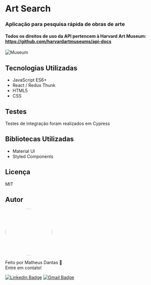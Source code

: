 # Art Search
### Aplicação para pesquisa rápida de obras de arte
#### Todos os direitos de uso da API pertencem à Harvard Art Museum: https://github.com/harvardartmuseums/api-docs

![Museum](https://user-images.githubusercontent.com/3187493/80253872-1a959780-8648-11ea-826c-fc2a8b6cc082.png)

## Tecnologias Utilizadas
 - JavaScript ES6+
 - React / Redux Thunk 
 - HTML5
 - CSS

## Testes
Testes de integração foram realizados em Cypress

## Bibliotecas Utilizadas
 - Material UI
 - Styled Components

## Licença
MIT

## Autor
<a href="https://blog.rocketseat.com.br/author/thiago/">
 <img style="border-radius: 100% !important;" src="https://avatars.githubusercontent.com/matheudantas" width="150px;" alt=""/>
</a>


Feito por Matheus Dantas 🤗
<br/>
Entre em contato!

[![Linkedin Badge](https://img.shields.io/badge/-Matheus-blue?style=flat-square&logo=Linkedin&logoColor=white&link=https://www.linkedin.com/in/matheudantas/)](https://www.linkedin.com/in/matheudantas/) 
[![Gmail Badge](https://img.shields.io/badge/-matheus.7dantas@gmail.com-c14438?style=flat-square&logo=Gmail&logoColor=white&link=mailto:matheus.7dantas@gmail.com)](mailto:matheus.7dantas@gmail.com)
